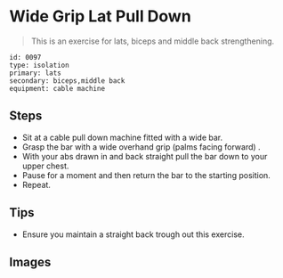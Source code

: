 # Wide Grip Lat Pull Down
> This is an exercise for lats, biceps and middle back strengthening.

``` 
id: 0097 
type: isolation 
primary: lats 
secondary: biceps,middle back 
equipment: cable machine 
``` 

## Steps

 - Sit at a cable pull down machine fitted with a wide bar.
 - Grasp the bar with a wide overhand grip (palms facing forward) .
 - With your abs drawn in and back straight pull the bar down to your upper chest.
 - Pause for a moment and then return the bar to the starting position.
 - Repeat.

## Tips

 - Ensure you maintain a straight back trough out this exercise.

## Images

